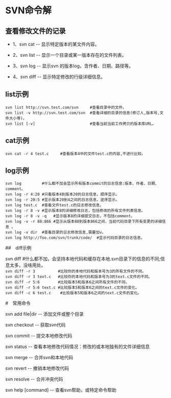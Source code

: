 # SVN命令解

## 查看修改文件的记录

- 1、svn cat -- 显示特定版本的某文件内容。

- 2、svn list -- 显示一个目录或某一版本存在的文件列表。

- 3、svn log -- 显示svn 的版本log，含作者、日期、路径等。

- 4、svn diff -- 显示特定修改的行级详细信息。

## list示例

`svn list http://svn.test.com/svn     #查看目录中的文件。`<br>
`svn list -v http://svn.test.com/svn  #查看详细的目录的信息(修订人,版本号,文件大小等)。`<br>
`svn list [-v]                        #查看当前当前工作拷贝的版本库URL。`<br>

## cat示例

`svn cat -r 4 test.c     #查看版本4中的文件test.c的内容,不进行比较。`

## log示例

`svn log         #什么都不加会显示所有版本commit的日志信息:版本、作者、日期、comment。`<br>
`svn log -r 4:20 #只看版本4到版本20的日志信息，顺序显示。`<br>
`svn log -r 20:5 #显示版本20到4之间的日志信息，逆序显示。`<br>
`svn log test.c  #查看文件test.c的日志修改信息。`<br>
`svn log -r 8 -v #显示版本8的详细修改日志，包括修改的所有文件列表信息。`<br>
`svn log -r 8 -v -q   #显示版本8的详细提交日志，不包括comment。`<br>
`svn log -v -r 88:866 #显示从版本88到版本866之间，当前代码目录下所有变更的详细信息 。`<br>
`svn log -v dir  #查看目录的日志修改信息,需要加v。`<br>
`svn log http://foo.com/svn/trunk/code/  #显示代码目录的日志信息。`<br>

##　diff示例

svn diff               #什么都不加，会坚持本地代码和缓存在本地.svn目录下的信息的不同;信息太多，没啥用处。<br>
`svn diff -r 3          #比较你的本地代码和版本号为3的所有文件的不同。`<br>
`svn diff -r 3 text.c   #比较你的本地代码和版本号为3的text.c文件的不同。`<br>
`svn diff -r 5:6        #比较版本5和版本6之间所有文件的不同。`<br>
`svn diff -r 5:6 text.c #比较版本5和版本6之间的text.c文件的变化。`<br>
`svn diff -c 6 test.c    #比较版本5和版本6之间的text.c文件的变化。`<br>

#　常用命令

svn add file|dir -- 添加文件或整个目录

svn checkout -- 获取svn代码

svn commit  -- 提交本地修改代码

svn status    -- 查看本地修改代码情况：修改的或本地独有的文件详细信息

svn merge   -- 合并svn和本地代码

svn revert   -- 撤销本地修改代码

svn resolve -- 合并冲突代码

svn help [command] -- 查看svn帮助，或特定命令帮助
